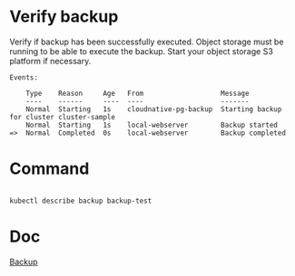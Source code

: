 
# Verify backup

Verify if backup has been successfully executed. Object storage must be running to be able to execute the backup.
Start your object storage S3 platform if necessary.

```
Events:

    Type    Reason     Age   From                   Message
    ----    ------     ----  ----                   -------
    Normal  Starting   1s    cloudnative-pg-backup  Starting backup for cluster cluster-sample
    Normal  Starting   1s    local-webserver        Backup started
=>  Normal  Completed  0s    local-webserver        Backup completed

```

# Command
```

kubectl describe backup backup-test

```

# Doc

[Backup](https://cloudnative-pg.io/documentation/1.25/backup/)

